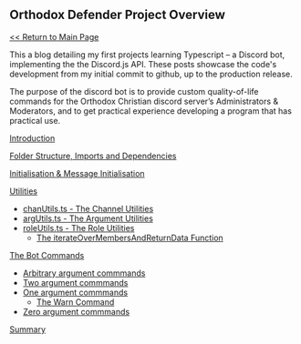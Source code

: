 ## Orthodox Defender Project Overview

[<< Return to Main Page](index.md)

This a blog detailing my first projects learning Typescript – a Discord bot, implementing the the Discord.js API. These posts showcase the code's development from my initial commit to github, up to the production release.

The purpose of the discord bot is to provide custom quality-of-life commands for the Orthodox Christian discord server’s Administrators & Moderators, and to get practical experience developing a program that has practical use.

[Introduction](introduction.md)

[Folder Structure, Imports and Dependencies](importsSection.md)

[Initialisation & Message Initialisation](initialisationAndOnMessage.md)

[Utilities](utilities.md)
- [chanUtils.ts - The Channel Utilities](utilities/chanUtils.md)
- [argUtils.ts - The Argument Utilities](utilities/argUtils.md)
- [roleUtils.ts - The Role Utilities](utilities/roleUtils.md)
  - [The iterateOverMembersAndReturnData Function](utilities/iterate.md)


[The Bot Commands](botCommands.md)
- [Arbitrary argument commmands](commandDev/arbitraryArgs.md)
- [Two argument commmands](commandDev/twoArgs.md)
- [One argument commmands](commandDev/oneArg.md)
  - [The Warn Command](commandDev/warnCommand.md)
- [Zero argument commmands](commandDev/zeroArgs.md)


[Summary](summary.md)


